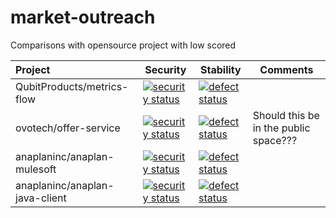 # market-outreach
Comparisons with opensource project with low scored

| Project          | Security      | Stability  | Comments  |
|:---------------- | ------------- | ---------- | --------- |
| QubitProducts/metrics-flow  | [![security status](https://www.meterian.com/badge/gh/QubitProducts/metrics-flow/security)](https://www.meterian.com/report/gh/QubitProducts/metrics-flow) | [![defect status](https://www.meterian.com/badge/gh/QubitProducts/metrics-flow/stability)](https://www.meterian.com/report/gh/QubitProducts/metrics-flow) | |
| ovotech/offer-service  | [![security status](https://www.meterian.com/badge/gh/ovotech/offer-service/security)](https://www.meterian.com/report/gh/ovotech/offer-service) | [![defect status](https://www.meterian.com/badge/gh/ovotech/offer-service/stability)](https://www.meterian.com/report/gh/ovotech/offer-service) | Should this be in the public space???|
| anaplaninc/anaplan-mulesoft  | [![security status](https://www.meterian.com/badge/gh/anaplaninc/anaplan-mulesoft/security)](https://www.meterian.com/report/gh/anaplaninc/anaplan-mulesoft) | [![defect status](https://www.meterian.com/badge/gh/anaplaninc/anaplan-mulesoft/stability)](https://www.meterian.com/report/gh/anaplaninc/anaplan-mulesoft) |
| anaplaninc/anaplan-java-client  | [![security status](https://www.meterian.com/badge/gh/anaplaninc/anaplan-java-client/security)](https://www.meterian.com/report/gh/anaplaninc/anaplan-java-client) | [![defect status](https://www.meterian.com/badge/gh/anaplaninc/anaplan-java-client/stability)](https://www.meterian.com/report/gh/anaplaninc/anaplan-java-client) |




